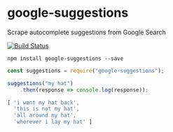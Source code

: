 # google-suggestions
Scrape autocomplete suggestions from Google Search

[![Build Status](https://travis-ci.org/montyanderson/google-suggestions.svg?branch=master)](https://travis-ci.org/montyanderson/google-suggestions)

```
npm install google-suggestions --save
```

``` javascript
const suggestions = require("google-suggestions");

suggestions("my hat")
	.then(response => console.log(response));

```

``` javascript
[ 'i want my hat back',
  'this is not my hat',
  'all around my hat',
  'wherever i lay my hat' ]
```
